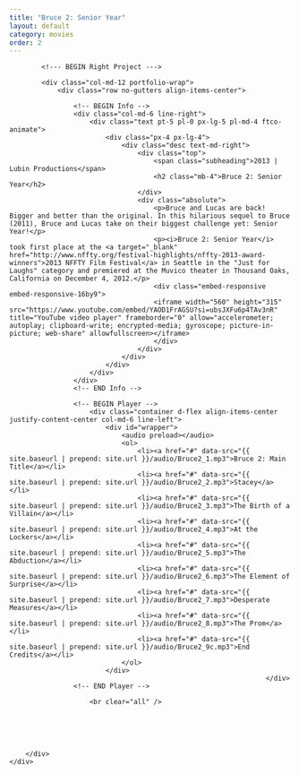 ```yaml
---
title: "Bruce 2: Senior Year"
layout: default
category: movies
order: 2
---
```


<section class="ftco-section ftco-no-pt ftco-no-pb">
    <div class="container px-md-0">
        <div class="row d-flex no-gutters">
            

            <!--- BEGIN Right Project --->

            <div class="col-md-12 portfolio-wrap">
                <div class="row no-gutters align-items-center">
                                                        
                    <!-- BEGIN Info -->
                    <div class="col-md-6 line-right">
                        <div class="text pt-5 pl-0 px-lg-5 pl-md-4 ftco-animate">
                            <div class="px-4 px-lg-4">
                                <div class="desc text-md-right">
                                    <div class="top">
                                        <span class="subheading">2013 | Lubin Productions</span>
                                        <h2 class="mb-4">Bruce 2: Senior Year</h2>
                                    </div>
                                    <div class="absolute">
                                        <p>Bruce and Lucas are back! Bigger and better than the original. In this hilarious sequel to Bruce (2011), Bruce and Lucas take on their biggest challenge yet: Senior Year!</p>
                                        <p><i>Bruce 2: Senior Year</i> took first place at the <a target="_blank" href="http://www.nffty.org/festival-highlights/nffty-2013-award-winners">2013 NFFTY Film Festival</a> in Seattle in the "Just for Laughs" category and premiered at the Muvico theater in Thousand Oaks, California on December 4, 2012.</p>
                                        <div class="embed-responsive embed-responsive-16by9">
                                        <iframe width="560" height="315" src="https://www.youtube.com/embed/YAOD1FrAGSU?si=ubsJXFu6p4TAv3nR" title="YouTube video player" frameborder="0" allow="accelerometer; autoplay; clipboard-write; encrypted-media; gyroscope; picture-in-picture; web-share" allowfullscreen></iframe>
                                        </div>
                                    </div>
                                </div>
                            </div>
                        </div>
                    </div>
                    <!-- END Info -->
                    
                    <!-- BEGIN Player -->
                        <div class="container d-flex align-items-center justify-content-center col-md-6 line-left">
                            <div id="wrapper">
                                <audio preload></audio>
                                <ol>
                                    <li><a href="#" data-src="{{ site.baseurl | prepend: site.url }}/audio/Bruce2_1.mp3">Bruce 2: Main Title</a></li>
                                    <li><a href="#" data-src="{{ site.baseurl | prepend: site.url }}/audio/Bruce2_2.mp3">Stacey</a></li>
                                    <li><a href="#" data-src="{{ site.baseurl | prepend: site.url }}/audio/Bruce2_3.mp3">The Birth of a Villain</a></li>
                                    <li><a href="#" data-src="{{ site.baseurl | prepend: site.url }}/audio/Bruce2_4.mp3">At the Lockers</a></li>
                                    <li><a href="#" data-src="{{ site.baseurl | prepend: site.url }}/audio/Bruce2_5.mp3">The Abduction</a></li>
                                    <li><a href="#" data-src="{{ site.baseurl | prepend: site.url }}/audio/Bruce2_6.mp3">The Element of Surprise</a></li>
                                    <li><a href="#" data-src="{{ site.baseurl | prepend: site.url }}/audio/Bruce2_7.mp3">Desperate Measures</a></li>
                                    <li><a href="#" data-src="{{ site.baseurl | prepend: site.url }}/audio/Bruce2_8.mp3">The Prom</a></li>
                                    <li><a href="#" data-src="{{ site.baseurl | prepend: site.url }}/audio/Bruce2_9c.mp3">End Credits</a></li>
                                </ol>
                            </div>
                                                                    </div>
                    <!-- END Player -->

                        <br clear="all" />
<br />
<br clear="all" />
<br />
                </div>
            </div>
            <!-- END Right Project -->
            
        </div>
    </div>
</section>
